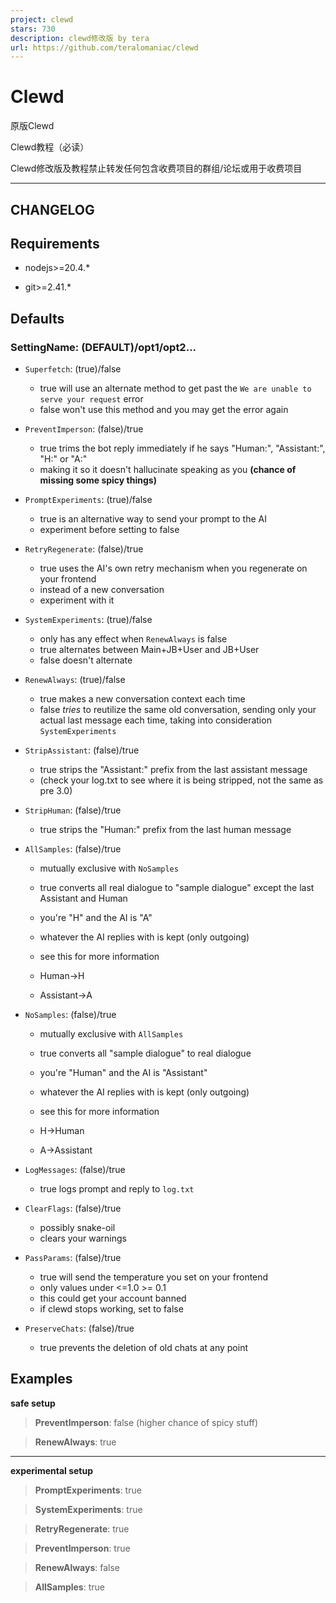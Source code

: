 ```yaml
---
project: clewd
stars: 730
description: clewd修改版 by tera
url: https://github.com/teralomaniac/clewd
---
```


Clewd
=====

原版Clewd

Clewd教程（必读）

Clewd修改版及教程禁止转发任何包含收费项目的群组/论坛或用于收费项目  

* * *

CHANGELOG
---------

Requirements
------------

-   nodejs>=20.4.\*
    
-   git>=2.41.\*
    

Defaults
--------

### SettingName: (DEFAULT)/opt1/opt2...

-   `Superfetch`: (true)/false
    
    -   true will use an alternate method to get past the `We are unable to serve your request` error
    -   false won't use this method and you may get the error again
-   `PreventImperson`: (false)/true
    
    -   true trims the bot reply immediately if he says "Human:", "Assistant:", "H:" or "A:"
    -   making it so it doesn't hallucinate speaking as you **(chance of missing some spicy things)**
-   `PromptExperiments`: (true)/false
    
    -   true is an alternative way to send your prompt to the AI
    -   experiment before setting to false
-   `RetryRegenerate`: (false)/true
    
    -   true uses the AI's own retry mechanism when you regenerate on your frontend
    -   instead of a new conversation
    -   experiment with it
-   `SystemExperiments`: (true)/false
    
    -   only has any effect when `RenewAlways` is false
    -   true alternates between Main+JB+User and JB+User
    -   false doesn't alternate
-   `RenewAlways`: (true)/false
    
    -   true makes a new conversation context each time
    -   false _tries_ to reutilize the same old conversation, sending only your actual last message each time, taking into consideration `SystemExperiments`
-   `StripAssistant`: (false)/true
    
    -   true strips the "Assistant:" prefix from the last assistant message
    -   (check your log.txt to see where it is being stripped, not the same as pre 3.0)
-   `StripHuman`: (false)/true
    
    -   true strips the "Human:" prefix from the last human message
-   `AllSamples`: (false)/true
    
    -   mutually exclusive with `NoSamples`
    -   true converts all real dialogue to "sample dialogue" except the last Assistant and Human
    -   you're "H" and the AI is "A"
    -   whatever the AI replies with is kept (only outgoing)
    -   see this for more information
    
    -   Human->H
    -   Assistant->A
-   `NoSamples`: (false)/true
    
    -   mutually exclusive with `AllSamples`
    -   true converts all "sample dialogue" to real dialogue
    -   you're "Human" and the AI is "Assistant"
    -   whatever the AI replies with is kept (only outgoing)
    -   see this for more information
    
    -   H->Human
    -   A->Assistant
-   `LogMessages`: (false)/true
    
    -   true logs prompt and reply to `log.txt`
-   `ClearFlags`: (false)/true
    
    -   possibly snake-oil
    -   clears your warnings
-   `PassParams`: (false)/true
    
    -   true will send the temperature you set on your frontend
    -   only values under <=1.0 >= 0.1
    -   this could get your account banned
    -   if clewd stops working, set to false
-   `PreserveChats`: (false)/true
    
    -   true prevents the deletion of old chats at any point

Examples
--------

**safe setup**

> **PreventImperson**: false (higher chance of spicy stuff)

> **RenewAlways**: true

* * *

**experimental setup**

> **PromptExperiments**: true

> **SystemExperiments**: true

> **RetryRegenerate**: true

> **PreventImperson**: true

> **RenewAlways**: false

> **AllSamples**: true
